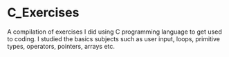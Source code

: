 # C_Exercises
A compilation of exercises I did using C programming language to get used to coding. I studied the basics subjects such as user input, loops, primitive types, operators, pointers, arrays etc.
